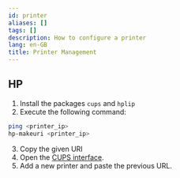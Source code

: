 ```yaml
---
id: printer
aliases: []
tags: []
description: How to configure a printer
lang: en-GB
title: Printer Management
---
```


## HP

1. Install the packages `cups` and `hplip`
2. Execute the following command:
```sh
ping <printer_ip>
hp-makeuri <printer_ip>
```
3. Copy the given URI
4. Open the [CUPS interface](http://localhost:631).
5. Add a new printer and paste the previous URL.
